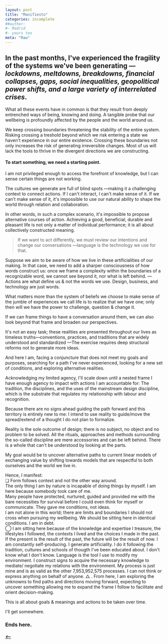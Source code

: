 ```yaml
---
layout: post
title: "Manifiesto"
categories: incomplete
##author:
#- Madrid
#- yours too
meta: "Raw"
---
```


## In the past months, I've experienced the fragility of the systems we've been generating —*lockdowns, meltdowns, breakdowns, financial collapses, gaps, social inequalities, geopolitical power shifts, and a large variety of interrelated crises*. ##

What all these events have in common is that they result from deeply entrenched ways of being, knowing and doing. A tangible probe that our wellbeing is profoundly affected by the people and the world around us. 

We keep crossing boundaries threatening the stability of the entire system. Risking crossing a treshold beyond which we risk entering a state we haven't experience in our entire existence. Crossing these boundaries not only increases the risk of generating irreversible changes. Most of us will lack the tools to thrive in the divergent directions we are constructing.

#### To start something, we need a starting point.
I am not privileged enough to access the forefront of knowledge, but I can sense certain things are not working.   

The cultures we generate are full of blind spots —making it a challenging context to connect actions. If I can't interact, I can't make sense of it. If we can't make sense of it, it's impossible to use our natural ability to shape the world through relation and collaboration.

In other words, in such a complex scenario, it's impossible to propose alternative courses of action. Achieving a good, beneficial, durable and pleasant life is not only a matter of individual performance; it is all about collectively constructed meaning. 

> If we want to act differently, we must review our intentions and change our conversations  —language is the technology we use for that. 

Suppose we aim to be aware of how we live in these artificialities of our making. In that case, we need to add a sharper consciousness of how words construct us: once we frame a complexity within the boundaries of a recognizable word, we cannot see beyond it, nor what is left behind. 
—Actions are what define us & not the words we use. Design, business, and technology are just words. 

What matters more than the system of beliefs we choose to make sense of the jumble of experiences we call life is to realize that we have one; only then will we have the power to challenge, question & change it.

If we can frame things to have a conversation around them, we can also look beyond that frame and broaden our perspectives.  

It's not an easy task; these realities are presented throughout our lives as timeless truths—conventions, practices, and traditions that are widely understood and standardized —The exercise requires deep structural reforms not to generate more ideas. 

And here I am, facing a conjuncture that does not meet my goals and purposes, searching for a path I've never experienced, looking for a new set of conditions, and exploring alternative realities. 

Acknowledging my limited agency, I'll scale down until a nested frame I have enough agency to impact with actions I am accountable for: The tradition, the disciplines, and the uses of the mainstream design discipline, which is the substrate that regulates my relationship with labour and recognition.

Because there are no signs ahead guiding the path forward and this territory is entirely new to me: I intend to use reality to guide/move the spread/extend of a thought I do not plan to formalize. 

Reality is the sole outcome of design; there is no subject, no object and no problem to be solved. All the rituals, approaches and methods surrounding the so-called discipline are mere accessories and can be left behind. There is a whole that can't be understood by looking at the parts.

My goal would be to uncover alternative paths to current linear models of exchanging value by shifting towards models that are respectful to both ourselves and the world we live in. 

Hence, I manifest:   
❏ 
Form follows context and not the other way around.    
The only thing I am by nature is incapable of doing things by myself. I am here because somebody took care of me.   
Many people have protected, nurtured, guided and provided me with the bare necessities for survival before I could even think for myself or communicate. They gave me conditions, not ideas.  
I am not alone in this world; there are limits and boundaries I should not cross when pursuing my wellbeing. We should be sitting here in identical conditions. 
I am in debt.   
◯
I am sitting here because of the knowledge and expertise I treasure, the lifestyles I followed, the contexts I lived and the choices I made in the past. If the present is the result of the past, the future will be the result of now.
I am constantly self-producing. 
I generate artificiality. I do it following the tradition, cultures and schools of thougth I've been educated about. I don't know what I don't know.
Language is the tool I use to modify my environment. I construct signs to acquire the necessary knowledge to mediate/ negotiate my relations with the environment. My process is just mine and is as valid as the other 7,953,952,575 processes. 
I can not think or express anything on behalf of anyone. 
△
	. From here, I am exploring the unknowns to find paths and directions moving forward, expecting to uncover something allowing me to expand the frame I follow to facilitate and orient decision-making.

This is all about goals & meanings and actions to be taken over time. 

I'll get somewhere. 

### Ends here.


##### [⟵](/../../incomplete/index.html)
